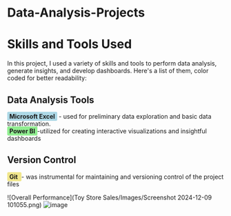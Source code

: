 # Data-Analysis-Projects

# Skills and Tools Used

 In this project, I used a variety of skills and tools to perform data analysis, generate insights, and develop dashboards. Here's a list of them, color coded for better readability:

## **Data Analysis Tools**
<span style="background-color:#ADD8E6; padding:2px 5px; border-radius:3px; font-weight:bold;">Microsoft Excel</span> - used for preliminary data exploration and basic data transformation.
  <br/> 
   <span style="background-color:#90EE90; padding:2px 5px; border-radius:3px;font-weight:bold;">Power BI</span>-utilized for creating interactive visualizations and insightful dashboards
  

## Version Control
<span style="background-color:#F0E68C; padding:2px 5px; border-radius:3px;font-weight:bold;">Git </span> - was instrumental for maintaining and versioning control of the project files

![Overall Performance](Toy Store Sales/Images/Screenshot 2024-12-09 101055.png)
![image](https://github.com/user-attachments/assets/920de16e-9ffb-48cc-89fb-f11a2b62ef67)

